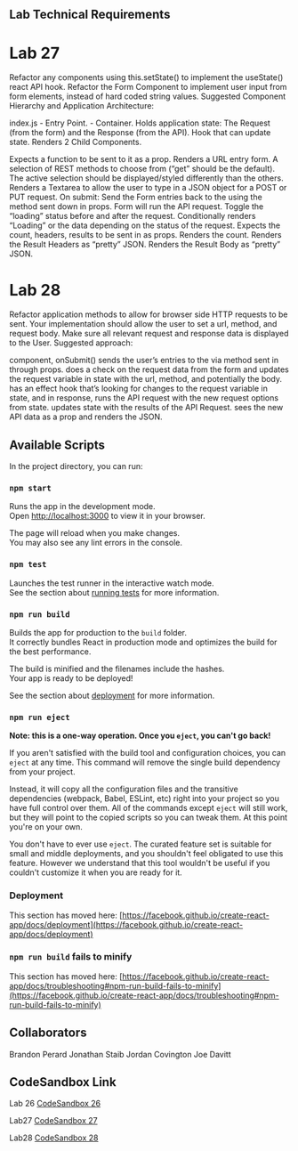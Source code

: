 ## Lab Technical Requirements


# Lab 27

Refactor any components using this.setState() to implement the useState() react API hook.
Refactor the Form Component to implement user input from form elements, instead of hard coded string values.
Suggested Component Hierarchy and Application Architecture:

index.js - Entry Point.
<App /> - Container.
Holds application state: The Request (from the form) and the Response (from the API).
Hook that can update state.
Renders 2 Child Components.
<Form />
Expects a function to be sent to it as a prop.
Renders a URL entry form.
A selection of REST methods to choose from (“get” should be the default).
The active selection should be displayed/styled differently than the others.
Renders a Textarea to allow the user to type in a JSON object for a POST or PUT request.
On submit:
Send the Form entries back to the <App /> using the method sent down in props.
Form will run the API request.
Toggle the “loading” status before and after the request.
<Results />
Conditionally renders “Loading” or the data depending on the status of the request.
Expects the count, headers, results to be sent in as props.
Renders the count.
Renders the Result Headers as “pretty” JSON.
Renders the Result Body as “pretty” JSON.

# Lab 28

Refactor application methods to allow for browser side HTTP requests to be sent.
Your implementation should allow the user to set a url, method, and request body.
Make sure all relevant request and response data is displayed to the User.
Suggested approach:

<Form /> component, onSubmit() sends the user’s entries to the <App /> via method sent in through props.
<App /> does a check on the request data from the form and updates the request variable in state with the url, method, and potentially the body.
<App /> has an effect hook that’s looking for changes to the request variable in state, and in response, runs the API request with the new request options from state.
<App /> updates state with the results of the API Request.
<Results /> sees the new API data as a prop and renders the JSON.

## Available Scripts

In the project directory, you can run:

### `npm start`

Runs the app in the development mode.\
Open [http://localhost:3000](http://localhost:3000) to view it in your browser.

The page will reload when you make changes.\
You may also see any lint errors in the console.

### `npm test`

Launches the test runner in the interactive watch mode.\
See the section about [running tests](https://facebook.github.io/create-react-app/docs/running-tests) for more information.

### `npm run build`

Builds the app for production to the `build` folder.\
It correctly bundles React in production mode and optimizes the build for the best performance.

The build is minified and the filenames include the hashes.\
Your app is ready to be deployed!

See the section about [deployment](https://facebook.github.io/create-react-app/docs/deployment) for more information.

### `npm run eject`

**Note: this is a one-way operation. Once you `eject`, you can't go back!**

If you aren't satisfied with the build tool and configuration choices, you can `eject` at any time. This command will remove the single build dependency from your project.

Instead, it will copy all the configuration files and the transitive dependencies (webpack, Babel, ESLint, etc) right into your project so you have full control over them. All of the commands except `eject` will still work, but they will point to the copied scripts so you can tweak them. At this point you're on your own.

You don't have to ever use `eject`. The curated feature set is suitable for small and middle deployments, and you shouldn't feel obligated to use this feature. However we understand that this tool wouldn't be useful if you couldn't customize it when you are ready for it.

### Deployment

This section has moved here: [https://facebook.github.io/create-react-app/docs/deployment](https://facebook.github.io/create-react-app/docs/deployment)

### `npm run build` fails to minify

This section has moved here: [https://facebook.github.io/create-react-app/docs/troubleshooting#npm-run-build-fails-to-minify](https://facebook.github.io/create-react-app/docs/troubleshooting#npm-run-build-fails-to-minify)


## Collaborators

Brandon Perard
Jonathan Staib
Jordan Covington
Joe Davitt

## CodeSandbox Link

Lab 26
[CodeSandbox 26](https://codesandbox.io/p/github/afrey09/resty/base?file=%2FREADME.md&workspace=%257B%2522activeFileId%2522%253A%2522clfipettr000zg5jr3ie51xtk%2522%252C%2522openFiles%2522%253A%255B%255D%252C%2522sidebarPanel%2522%253A%2522EXPLORER%2522%252C%2522gitSidebarPanel%2522%253A%2522COMMIT%2522%252C%2522spaces%2522%253A%257B%2522clfk8wyec00783b6i7xhjs58d%2522%253A%257B%2522key%2522%253A%2522clfk8wyec00783b6i7xhjs58d%2522%252C%2522name%2522%253A%2522Default%2522%252C%2522devtools%2522%253A%255B%257B%2522key%2522%253A%2522clfk8wyed00793b6ii4016wrr%2522%252C%2522type%2522%253A%2522PROJECT_SETUP%2522%252C%2522isMinimized%2522%253Afalse%257D%255D%257D%257D%252C%2522currentSpace%2522%253A%2522clfk8wyec00783b6i7xhjs58d%2522%252C%2522spacesOrder%2522%253A%255B%2522clfk8wyec00783b6i7xhjs58d%2522%255D%252C%2522hideCodeEditor%2522%253Afalse%257D)

Lab27
[CodeSandbox 27](https://codesandbox.io/p/github/afrey09/resty/phase2?file=%2FREADME.md&workspace=%257B%2522activeFileId%2522%253A%2522clfipettr000zg5jr3ie51xtk%2522%252C%2522openFiles%2522%253A%255B%255D%252C%2522sidebarPanel%2522%253A%2522EXPLORER%2522%252C%2522gitSidebarPanel%2522%253A%2522COMMIT%2522%252C%2522spaces%2522%253A%257B%2522clfj0c76h00ob3b6i3p8wt026%2522%253A%257B%2522key%2522%253A%2522clfj0c76h00ob3b6i3p8wt026%2522%252C%2522name%2522%253A%2522Default%2522%252C%2522devtools%2522%253A%255B%257B%2522key%2522%253A%2522clfj0c76i00oc3b6iwhz2ywx8%2522%252C%2522type%2522%253A%2522PROJECT_SETUP%2522%252C%2522isMinimized%2522%253Afalse%257D%252C%257B%2522type%2522%253A%2522PREVIEW%2522%252C%2522taskId%2522%253A%2522start%2522%252C%2522port%2522%253A3000%252C%2522key%2522%253A%2522clfj0c76i00od3b6i0g289mme%2522%252C%2522isMinimized%2522%253Afalse%257D%255D%257D%257D%252C%2522currentSpace%2522%253A%2522clfj0c76h00ob3b6i3p8wt026%2522%252C%2522spacesOrder%2522%253A%255B%2522clfj0c76h00ob3b6i3p8wt026%2522%255D%252C%2522hideCodeEditor%2522%253Afalse%257D)

Lab28
[CodeSandbox 28](https://codesandbox.io/p/github/afrey09/resty/effect-hook?file=%2FREADME.md&workspace=%257B%2522activeFileId%2522%253A%2522clfipettr000zg5jr3ie51xtk%2522%252C%2522openFiles%2522%253A%255B%255D%252C%2522sidebarPanel%2522%253A%2522EXPLORER%2522%252C%2522gitSidebarPanel%2522%253A%2522COMMIT%2522%252C%2522spaces%2522%253A%257B%2522clfk962gl00rh3b6i3x1pervw%2522%253A%257B%2522key%2522%253A%2522clfk962gl00rh3b6i3x1pervw%2522%252C%2522name%2522%253A%2522Default%2522%252C%2522devtools%2522%253A%255B%257B%2522key%2522%253A%2522clfk962gn00ri3b6i5o8lpqyu%2522%252C%2522type%2522%253A%2522PROJECT_SETUP%2522%252C%2522isMinimized%2522%253Afalse%257D%252C%257B%2522type%2522%253A%2522PREVIEW%2522%252C%2522taskId%2522%253A%2522start%2522%252C%2522port%2522%253A3000%252C%2522key%2522%253A%2522clfk962gn00rj3b6i9aeno2ng%2522%252C%2522isMinimized%2522%253Afalse%257D%255D%257D%257D%252C%2522currentSpace%2522%253A%2522clfk962gl00rh3b6i3x1pervw%2522%252C%2522spacesOrder%2522%253A%255B%2522clfk962gl00rh3b6i3x1pervw%2522%255D%252C%2522hideCodeEditor%2522%253Afalse%257D)
